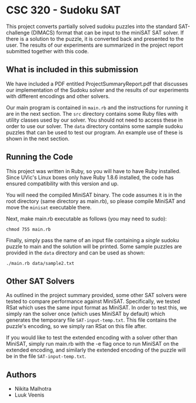 # CSC 320 - Sudoku SAT

This project converts partially solved sudoku puzzles into the standard
SAT-challenge (DIMACS) format that can be input to the miniSAT SAT solver.
If there is a solution to the puzzle, it is converted back and presented
to the user. The results of our experiments are summarized in the project
report submitted together with this code.

## What is included in this submission

We have included a PDF entitled ProjectSummaryReport.pdf that discusses our
implementation of the Sudoku solver and the results of our experiments with
different encodings and other solvers.

Our main program is contained in `main.rb` and the instructions for running it
are in the next section. The `src` directory contains some Ruby files with
utility classes used by our solver. You should not need to access these in order
to use our solver. The `data` directory contains some sample sudoku puzzles
that can be used to test our program. An example use of these is shown in the
next section.

## Running the Code

This project was written in Ruby, so you will have to have Ruby installed.
Since UVic's Linux boxes only have Ruby 1.8.6 installed, the code has ensured
compatibility with this version and up.

You will need the compiled MiniSAT binary. The code assumes it is in the root
directory (same directory as main.rb), so please compile MiniSAT and move the
`minisat` executable there.

Next, make main.rb executable as follows (you may need to sudo):
```
chmod 755 main.rb
```
Finally, simply pass the name of an input file containing a *single* sudoku
puzzle to main and the solution will be printed. Some sample puzzles are
provided in the `data` directory and can be used as shown:
```
./main.rb data/sample2.txt
```

## Other SAT Solvers

As outlined in the project summary provided, some other SAT solvers were
tested to compare performance against MiniSAT. Specifically, we tested RSat
which uses the same input format as MiniSAT. In order to test this, we simply
ran the solver once (which uses MiniSAT by default) which generates the
temporary file `SAT-input-temp.txt`. This file contains the puzzle's encoding,
so we simply ran RSat on this file after.

If you would like to test the extended encoding with a solver other than
MiniSAT, simply run main.rb with the -e flag once to run MiniSAT on the
extended encoding, and similarly the extended encoding of the puzzle will be in
the file `SAT-input-temp.txt`.

## Authors

- Nikita Malhotra
- Luuk Veenis
